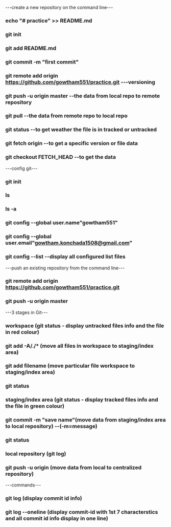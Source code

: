---create a new repository on the command line---

### echo "# practice" >> README.md
### git init
### git add README.md
### git commit -m "first commit"
### git remote add origin https://github.com/gowtham551/practice.git ---versioning
### git push -u origin master   --the data from local repo to remote repository
### git pull    --the data from remote repo to local repo
### git status  --to get weather the file is in tracked or untracked
### git fetch origin <commit id> --to get a specific version or file data
### git checkout FETCH_HEAD --to get the data

---config git---

### git init
### ls
### ls -a
### git config --global user.name"gowtham551"
### git config --global user.email"gowtham.konchada1508@gmail.com"
### git config --list   --display all configured list files

---push an existing repository from the command line---

### git remote add origin https://github.com/gowtham551/practice.git
### git push -u origin master

---3 stages in Git---

### workspace          (git status - display untracked files info and the file in red colour)
### git add -A/./*    (move all files in workspace to staging/index area)
### git add filename  (move particular file workspace to staging/index area)
### git status
### staging/index area (git status - display tracked files info and the file in green colour)
### git commit -m "save name"(move data from staging/index area to local repository) --(-m=message)
### git status  
### local repository   (git log)
### git push -u origin <branch name> (move data from local to centralized repository)

---commands---

### git log (display commit id info)
### git log --oneline (display commit-id with 1st 7 characterstics and all commit id info display in one line)





